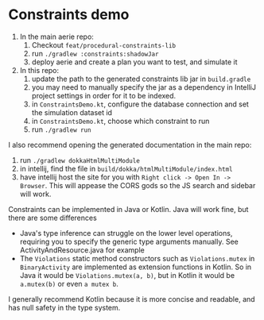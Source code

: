 # Constraints demo

1. In the main aerie repo:
   1. Checkout `feat/procedural-constraints-lib`
   2. run `./gradlew :constraints:shadowJar`
   3. deploy aerie and create a plan you want to test, and simulate it
2. In this repo:
   1. update the path to the generated constraints lib jar in `build.gradle`
   2. you may need to manually specify the jar as a dependency in IntelliJ project settings in order for it to be indexed.
   3. in `ConstraintsDemo.kt`, configure the database connection and set the simulation dataset id
   4. in `ConstraintsDemo.kt`, choose which constraint to run
   5. run `./gradlew run`

I also recommend opening the generated documentation in the main repo:
1. run `./gradlew dokkaHtmlMultiModule`
2. in intellij, find the file in `build/dokka/htmlMultiModule/index.html`
3. have intellij host the site for you with `Right click -> Open In -> Browser`. This will appease the CORS gods so the JS search and sidebar will work.

Constraints can be implemented in Java or Kotlin. Java will work fine, but there are some differences
- Java's type inference can struggle on the lower level operations, requiring you to specify the generic type arguments manually. See ActivityAndResource.java for example
- The `Violations` static method constructors such as `Violations.mutex` in `BinaryActivity` are implemented as extension functions in Kotlin. So in Java it would be `Violations.mutex(a, b)`, but in Kotlin it would be `a.mutex(b)` or even `a mutex b`.

I generally recommend Kotlin because it is more concise and readable, and has null safety in the type system.
